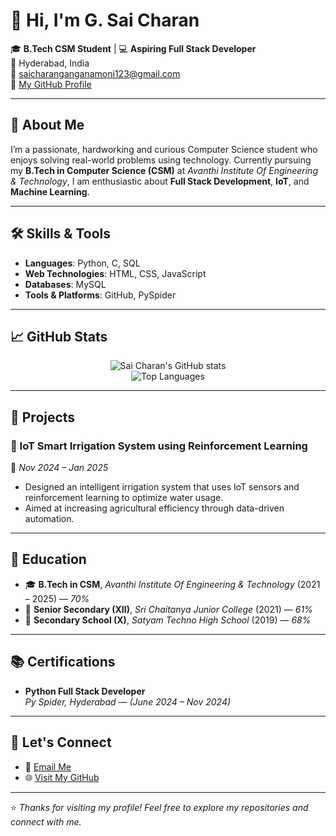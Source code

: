 # 👋 Hi, I'm G. Sai Charan

🎓 **B.Tech CSM Student** | 💻 **Aspiring Full Stack Developer**  
📍 Hyderabad, India  
📧 [saicharanganganamoni123@gmail.com](mailto:saicharanganganamoni123@gmail.com)  
🔗 [My GitHub Profile](https://github.com/saicharan123456789)

---

## 🧠 About Me

I’m a passionate, hardworking and curious Computer Science student who enjoys solving real-world problems using technology. Currently pursuing my **B.Tech in Computer Science (CSM)** at *Avanthi Institute Of Engineering & Technology*, I am enthusiastic about **Full Stack Development**, **IoT**, and **Machine Learning**.

---

## 🛠️ Skills & Tools

- **Languages**: Python, C, SQL  
- **Web Technologies**: HTML, CSS, JavaScript  
- **Databases**: MySQL  
- **Tools & Platforms**: GitHub, PySpider

---

## 📈 GitHub Stats

<p align="center">
  <img src="https://github-readme-stats.vercel.app/api?username=saicharan123456789&show_icons=true&theme=github_dark" alt="Sai Charan's GitHub stats" />
  <br/>
  <img src="https://github-readme-stats.vercel.app/api/top-langs/?username=saicharan123456789&layout=compact&theme=github_dark" alt="Top Languages"/>
</p>

---

## 🚀 Projects

### 🌿 IoT Smart Irrigation System using Reinforcement Learning
📅 *Nov 2024 – Jan 2025*  
- Designed an intelligent irrigation system that uses IoT sensors and reinforcement learning to optimize water usage.
- Aimed at increasing agricultural efficiency through data-driven automation.

---

## 📜 Education

- 🎓 **B.Tech in CSM**, *Avanthi Institute Of Engineering & Technology* (2021 – 2025) — *70%*
- 🏫 **Senior Secondary (XII)**, *Sri Chaitanya Junior College* (2021) — *61%*
- 🏫 **Secondary School (X)**, *Satyam Techno High School* (2019) — *68%*

---

## 📚 Certifications

- **Python Full Stack Developer**  
  *Py Spider, Hyderabad* — *(June 2024 – Nov 2024)*

---

## 📌 Let's Connect

- 📧 [Email Me](mailto:saicharanganganamoni123@gmail.com)
- 🌐 [Visit My GitHub](https://github.com/saicharan123456789)

---

⭐ *Thanks for visiting my profile! Feel free to explore my repositories and connect with me.*

